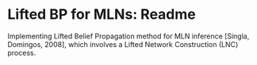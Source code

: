 # Lifted BP for MLNs: Readme
Implementing Lifted Belief Propagation method for MLN inference [Singla, Domingos, 2008],
which involves a Lifted Network Construction (LNC) process.
